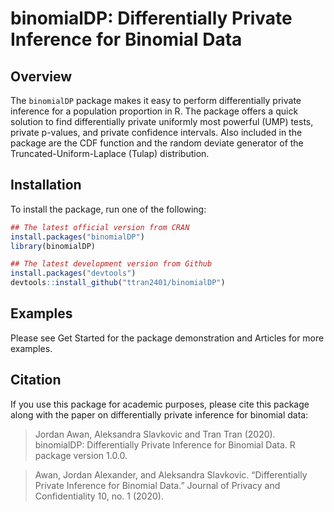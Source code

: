 binomialDP: Differentially Private Inference for Binomial Data
================

## Overview

The `binomialDP` package makes it easy to perform differentially private
inference for a population proportion in R. The package offers a quick
solution to find differentially private uniformly most powerful (UMP)
tests, private p-values, and private confidence intervals. Also included
in the package are the CDF function and the random deviate generator of
the Truncated-Uniform-Laplace (Tulap) distribution.

## Installation

To install the package, run one of the following:

``` r
## The latest official version from CRAN
install.packages("binomialDP")
library(binomialDP)

## The latest development version from Github
install.packages("devtools")
devtools::install_github("ttran2401/binomialDP")
```

## Examples

Please see Get Started for the package demonstration and Articles for more examples.

## Citation

If you use this package for academic purposes, please cite this package
along with the paper on differentially private inference for binomial
data:

> Jordan Awan, Aleksandra Slavkovic and Tran Tran (2020). binomialDP:
> Differentially Private Inference for Binomial Data. R package version
> 1.0.0.

> Awan, Jordan Alexander, and Aleksandra Slavkovic. “Differentially
> Private Inference for Binomial Data.” Journal of Privacy and
> Confidentiality 10, no. 1 (2020).
